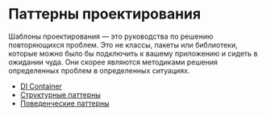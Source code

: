 # Паттерны проектирования

Шаблоны проектирования — это руководства по решению повторяющихся проблем. 
Это не классы, пакеты или библиотеки, которые можно было бы подключить к вашему приложению и сидеть в ожидании чуда. 
Они скорее являются методиками решения определенных проблем в определенных ситуациях.


- [DI Container](./src/DiContainer/README.md)
- [Структурные паттерны](./src/Structured/README.md)
- [Поведенческие паттерны](./src/Behavioral/README.md)